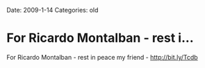Date: 2009-1-14
Categories: old

# For Ricardo Montalban - rest i...

For Ricardo Montalban - rest in peace my friend - <a href="http://bit.ly/Tcdb" rel="nofollow">http://bit.ly/Tcdb</a>
